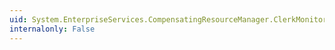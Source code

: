 ```yaml
---
uid: System.EnterpriseServices.CompensatingResourceManager.ClerkMonitor.Populate
internalonly: False
---
```

